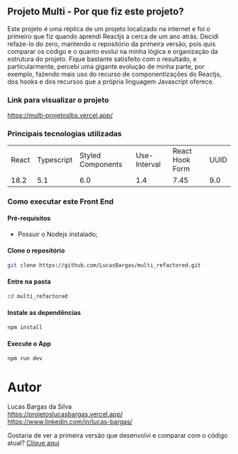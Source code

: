 ## Projeto Multi - Por que fiz este projeto?
Este projeto é uma réplica de um projeto localizado na internet e foi o primeiro que fiz quando aprendi Reactjs a cerca de um ano atrás. Decidi refaze-lo do zero, mantendo o repositório da primeira versão, pois quis comparar os código e o quanto evoluí na minha lógica e organização da estrutura do projeto. Fique bastante satisfeito com o resultado, e particularmente, percebi uma gigante evolução de minha parte, por exemplo, fazendo mais uso do recurso de componentizações do Reactjs, dos hooks e dos recursos que a própria linguagem Javascript oferece.

### Link para visualizar o projeto
<https://multi-projetoslbs.vercel.app/>

### Principais tecnologias utilizadas
<table>
  <tr>
    <td>React</td>
    <td>Typescript</td>
    <td>Styled Components</td>
    <td>Use-Interval</td>
    <td>React Hook Form</td>
    <td>UUID</td>
  </tr>
  <tr>
    <td>18.2</td>
    <td>5.1</td>
    <td>6.0</td>
    <td>1.4</td>
    <td>7.45</td>
    <td>9.0</td>
  <tr>
</table>

### Como executar este Front End

#### Pré-requisitos
* Possuir o Nodejs instalado;

#### Clone o repositório
```bash
git clone https://github.com/LucasBargas/multi_refactored.git
```
#### Entre na pasta
```bash
cd multi_refactored
```
#### Instale as dependências
```bash
npm install
```
#### Execute o App
```bash
npm run dev
```

# Autor
Lucas Bargas da Silva
</br>
<https://projetoslucasbargas.vercel.app/>
</br>
<https://www.linkedin.com/in/lucas-bargas/>

Gostaria de ver a primeira versão que desenvolvi e comparar com o código atual?
[Clique aqui](https://github.com/LucasBargas/multi)
